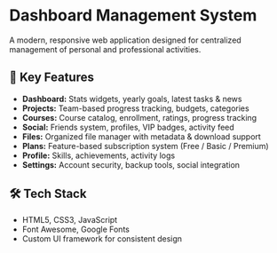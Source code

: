 # Dashboard Management System

A modern, responsive web application designed for centralized management of personal and professional activities.

## 🔑 Key Features

- **Dashboard:** Stats widgets, yearly goals, latest tasks & news  
- **Projects:** Team-based progress tracking, budgets, categories  
- **Courses:** Course catalog, enrollment, ratings, progress tracking  
- **Social:** Friends system, profiles, VIP badges, activity feed  
- **Files:** Organized file manager with metadata & download support  
- **Plans:** Feature-based subscription system (Free / Basic / Premium)  
- **Profile:** Skills, achievements, activity logs  
- **Settings:** Account security, backup tools, social integration  

## 🛠️ Tech Stack

- HTML5, CSS3, JavaScript  
- Font Awesome, Google Fonts  
- Custom UI framework for consistent design
